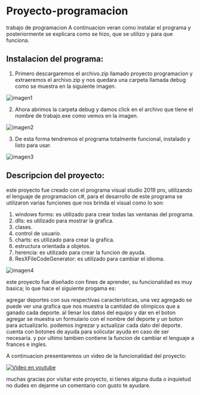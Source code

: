 # Proyecto-programacion
trabajo de programacion
A continuacion veran como instalar el programa y posteriormente se explicara como se hizo, que se utilizo y para que funciona.

## Instalacion del programa:

1. Primero descargaremos el archivo.zip llamado proyecto programacion  y extraeremos el archivo.zip y nos quedara una carpeta llamada debug como se muestra en la siguiente imagen.

![imagen1](https://user-images.githubusercontent.com/61189051/81840786-1524c200-950f-11ea-9d35-72d58a0ffd30.png)

2. Ahora abrimos la carpeta debug y damos click en el archivo que tiene el nombre de trabajo.exe como vemos en la imagen.

![imagen2](https://user-images.githubusercontent.com/61189051/81840788-15bd5880-950f-11ea-8f15-3b8dcfcf091b.png)

3. De esta forma tendremos el programa totalmente funcional, instalado y listo para usar.

![imagen3](https://user-images.githubusercontent.com/61189051/81840796-17871c00-950f-11ea-962f-b58e31fffef1.png)

## Descripcion del proyecto:

este proyecto fue creado con el programa visual studio 2019 pro, utilizando el lenguaje de programacion c#, para el desarrollo de este programa se utilizaron varias funciones que nos brinda el visual como lo son: 

1. windows forms: es utilizado para crear todas las ventanas del programa.
2. dlls: es utilizado para mostrar la grafica.
3. clases.
4. control de usuario.
5. charts: es utilizado para crear la grafica.
6. estructura orientada a objetos.
7. herencia: es utilizado para crear la funcion de ayuda.
8. ResXFileCodeGenerator: es utilizado para cambiar el idioma.

![imagen4](https://user-images.githubusercontent.com/61189051/81840808-19e97600-950f-11ea-8374-c506c338b0d3.png)

este proyecto fue diseñado con fines de aprender, su funcionalidad es muy basica; lo que hace el siguiente progama es:

agregar deportes con sus respectivas caracteristicas, una vez agregado se puede ver una grafica que nos muestra la cantidad de olimpicos que a ganado cada deporte.
al llenar los datos del equipo y dar en el boton agregar se muestra un formulario con el nombre del deporte y un boton para actualizarlo.
podemos ingrezar y actualizar cada dato del deporte.
cuenta con botones de ayuda para solicutar ayuda en caso de ser necesaria.
y por ultimo tambien contiene la funcion de cambiar el lenguaje a frances e ingles.

A continuacion presentaremos un video de la funcionalidad del proyecto:

[![Video en youtube](http://img.youtube.com/vi/YOUTUBE_VIDEO_ID_HERE/0.jpg)](https://youtu.be/juv3X4EA51w)

muchas gracias por visitar este proyecto, si tienes alguna duda o inquietud no dudes en dejarme un comentario con gusto te ayudare.
